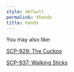 ```yaml
---
style: default
permalink: Xhands
title: hands
---
```

You may also like:

[SCP-929: The Cuckoo](http://scp-wiki.net/scp-929)

[SCP-937: Walking Sticks](http://scp-wiki.net/scp-937)
